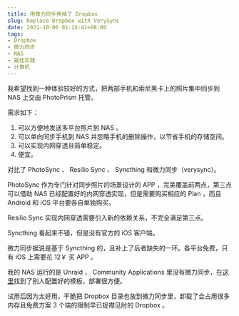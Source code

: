 ```yaml
---
title: 用微力同步换掉了 Dropbox
slug: Replace Dropbox with VerySync
date: 2021-10-06 01:24:41+08:00
tags:
- Dropbox
- 微力同步
- NAS
- 最佳实践
- 计算机
---
```


我希望找到一种体验较好的方式，把两部手机和索尼黑卡上的照片集中同步到 NAS 上交由 PhotoPrism 托管。

需求如下：

1. 可以方便地发送多平台照片到 NAS 。
2. 可以单向同步手机到 NAS 并忽略手机的删除操作，以节省手机的存储空间。
3. 可以实现内网穿透且简单稳定。
4. 便宜。

对比了 PhotoSync 、 Resilio Sync 、 Syncthing 和微力同步（verysync）。 

PhotoSync 作为专门针对同步照片的场景设计的 APP ，完美覆盖前两点，第三点可以借助 NAS 已经配置好的内网穿透实现，但是需要购买相应的 Plan ，而且 Android 和 iOS 平台要各自单独购买。

Resilio Sync 实现内网穿透需要引入新的依赖关系，不完全满足第三点。

Syncthing 看起来不错，但是没有官方的 iOS 客户端。

微力同步据说是基于 Syncthing 的，且补上了后者缺失的一环。各平台免费，只有 iOS 上需要花 12￥ 买 APP 。

我的 NAS 运行的是 Unraid ， Community Applications 里没有微力同步，在[这里](https://github.com/shuosiw/unraid)找到了别人配置好的模板，部署很方便。

试用后因为太好用，干脆把 Dropbox 目录也放到微力同步里，卸载了会占用很多内存且免费方案 3 个端的限制早已捉襟见肘的 Dropbox 。

